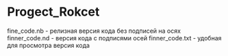 # Progect_Rokcet
fine_code.nb - релизная версия кода без подписей на осях
finner_code.nd - версия кода с подписями осей
finner_code.txt - удобная для просмотра версия кода
